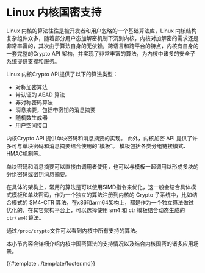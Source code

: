 # Linux 内核国密支持

Linux 内核的算法往往是被开发者和用户忽略的一个基础算法库，Linux
内核结构复杂组件众多，随着部分用户态加解密机制下沉到内核，内核对加解密的需求还是非常丰富的，其次由于算法自身的无依赖，跨语言和跨平台的特点，内核有自身的一套完整的Crypto API 架构，并实现了非常丰富的算法，为内核中诸多的安全子系统提供支撑和服务。

Linux 内核Crypto API提供了以下的算法类型：

* 对称加密算法
* 带认证的 AEAD 算法
* 非对称密码算法
* 消息摘要，包括带密钥的消息摘要
* 随机数生成器
* 用户空间接口

内核Crypto API 提供单块密码和消息摘要的实现。 此外，内核加密 API 提供了许多可与单块密码和消息摘要结合使用的“模板”。 模板包括各类分组链接模式、HMAC机制等。

单块密码和消息摘要可以直接由调用者使用，也可以与模板一起调用以形成多块的分组密码或密钥消息摘要。

在具体的架构上，常用的算法是可以使用SIMD指令来优化，这一般会结合具体模式模板和单块密码，作为一个独立的算法注册到内核的 Crypto 子系统中，比如结合模式的 SM4-CTR 算法，在x86和arm64架构上，都是作为一个独立算法做过优化的，在其它架构平台上，可以选择使用 sm4 和 ctr 模板结合动态生成的`ctr(sm4)`算法。

通过`/proc/crypto`文件可以看到内核中所有支持的算法。

本小节内容会详细介绍内核中国密算法的支持情况以及结合内核国密的诸多应用场景。

{{#template ../template/footer.md}}
